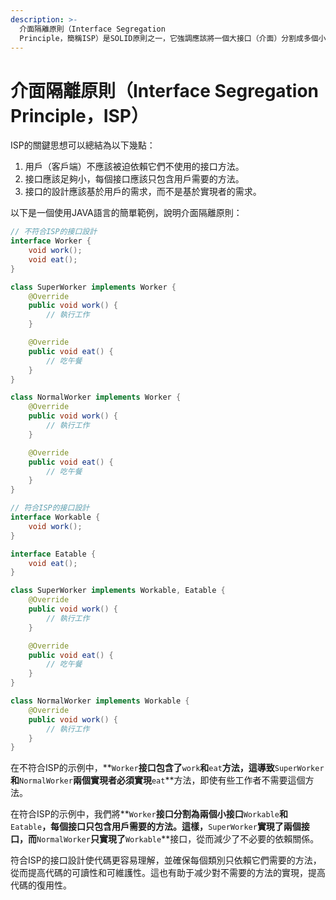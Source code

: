 ```yaml
---
description: >-
  介面隔離原則（Interface Segregation
  Principle，簡稱ISP）是SOLID原則之一，它強調應該將一個大接口（介面）分割成多個小接口，以使客戶端不應該被強迫依賴它們不使用的方法。ISP的目的是保持接口的精簡性，提高代碼的可維護性、可讀性，同時減少不必要的依賴關係。
---
```


# 介面隔離原則（Interface Segregation Principle，ISP）

ISP的關鍵思想可以總結為以下幾點：

1. 用戶（客戶端）不應該被迫依賴它們不使用的接口方法。
2. 接口應該足夠小，每個接口應該只包含用戶需要的方法。
3. 接口的設計應該基於用戶的需求，而不是基於實現者的需求。

以下是一個使用JAVA語言的簡單範例，說明介面隔離原則：

```java
// 不符合ISP的接口設計
interface Worker {
    void work();
    void eat();
}

class SuperWorker implements Worker {
    @Override
    public void work() {
        // 執行工作
    }

    @Override
    public void eat() {
        // 吃午餐
    }
}

class NormalWorker implements Worker {
    @Override
    public void work() {
        // 執行工作
    }

    @Override
    public void eat() {
        // 吃午餐
    }
}

// 符合ISP的接口設計
interface Workable {
    void work();
}

interface Eatable {
    void eat();
}

class SuperWorker implements Workable, Eatable {
    @Override
    public void work() {
        // 執行工作
    }

    @Override
    public void eat() {
        // 吃午餐
    }
}

class NormalWorker implements Workable {
    @Override
    public void work() {
        // 執行工作
    }
}
```

在不符合ISP的示例中，\*\*`Worker`**接口包含了**`work`**和**`eat`**方法，這導致**`SuperWorker`**和**`NormalWorker`**兩個實現者必須實現**`eat`\*\*方法，即使有些工作者不需要這個方法。

在符合ISP的示例中，我們將\*\*`Worker`**接口分割為兩個小接口**`Workable`**和**`Eatable`**，每個接口只包含用戶需要的方法。這樣，**`SuperWorker`**實現了兩個接口，而**`NormalWorker`**只實現了**`Workable`\*\*接口，從而減少了不必要的依賴關係。

符合ISP的接口設計使代碼更容易理解，並確保每個類別只依賴它們需要的方法，從而提高代碼的可讀性和可維護性。這也有助于减少對不需要的方法的實現，提高代碼的復用性。
